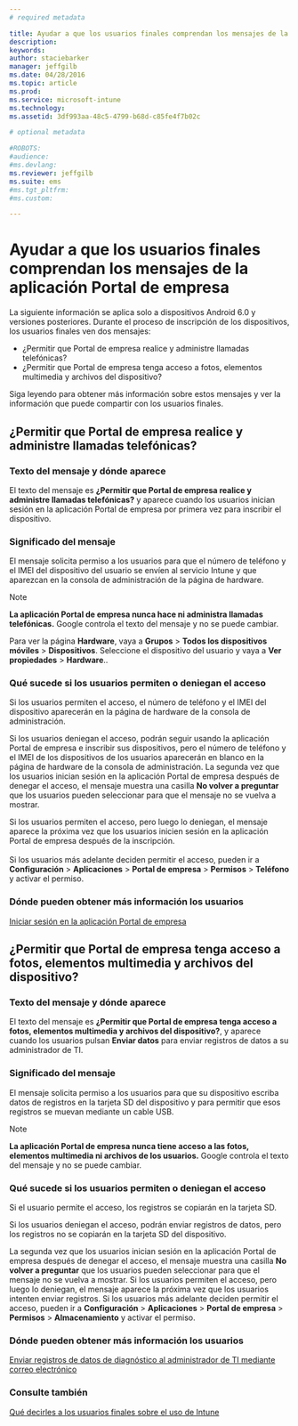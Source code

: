 ```yaml
---
# required metadata

title: Ayudar a que los usuarios finales comprendan los mensajes de la aplicación Portal de empresa | Microsoft Intune
description:
keywords:
author: staciebarker
manager: jeffgilb
ms.date: 04/28/2016
ms.topic: article
ms.prod:
ms.service: microsoft-intune
ms.technology:
ms.assetid: 3df993aa-48c5-4799-b68d-c85fe4f7b02c

# optional metadata

#ROBOTS:
#audience:
#ms.devlang:
ms.reviewer: jeffgilb
ms.suite: ems
#ms.tgt_pltfrm:
#ms.custom:

---
```


# Ayudar a que los usuarios finales comprendan los mensajes de la aplicación Portal de empresa

La siguiente información se aplica solo a dispositivos Android 6.0 y versiones posteriores. Durante el proceso de inscripción de los dispositivos, los usuarios finales ven dos mensajes:

- ¿Permitir que Portal de empresa realice y administre llamadas telefónicas?
- ¿Permitir que Portal de empresa tenga acceso a fotos, elementos multimedia y archivos del dispositivo?

Siga leyendo para obtener más información sobre estos mensajes y ver la información que puede compartir con los usuarios finales.

## ¿Permitir que Portal de empresa realice y administre llamadas telefónicas?

### Texto del mensaje y dónde aparece
El texto del mensaje es **¿Permitir que Portal de empresa realice y administre llamadas telefónicas?** y aparece cuando los usuarios inician sesión en la aplicación Portal de empresa por primera vez para inscribir el dispositivo.

### Significado del mensaje
El mensaje solicita permiso a los usuarios para que el número de teléfono y el IMEI del dispositivo del usuario se envíen al servicio Intune y que aparezcan en la consola de administración de la página de hardware.

> [!NOTE]
> **La aplicación Portal de empresa nunca hace ni administra llamadas telefónicas.** Google controla el texto del mensaje y no se puede cambiar.

Para ver la página **Hardware**, vaya a **Grupos** > **Todos los dispositivos móviles** > **Dispositivos**. Seleccione el dispositivo del usuario y vaya a **Ver propiedades** > **Hardware**..

### Qué sucede si los usuarios permiten o deniegan el acceso
Si los usuarios permiten el acceso, el número de teléfono y el IMEI del dispositivo aparecerán en la página de hardware de la consola de administración.

Si los usuarios deniegan el acceso, podrán seguir usando la aplicación Portal de empresa e inscribir sus dispositivos, pero el número de teléfono y el IMEI de los dispositivos de los usuarios aparecerán en blanco en la página de hardware de la consola de administración. La segunda vez que los usuarios inician sesión en la aplicación Portal de empresa después de denegar el acceso, el mensaje muestra una casilla **No volver a preguntar** que los usuarios pueden seleccionar para que el mensaje no se vuelva a mostrar.

Si los usuarios permiten el acceso, pero luego lo deniegan, el mensaje aparece la próxima vez que los usuarios inicien sesión en la aplicación Portal de empresa después de la inscripción.</br></br>Si los usuarios más adelante deciden permitir el acceso, pueden ir a **Configuración** > **Aplicaciones** > **Portal de empresa** > **Permisos** > **Teléfono** y activar el permiso.

### Dónde pueden obtener más información los usuarios
[Iniciar sesión en la aplicación Portal de empresa](/Intune/EndUser/sign-in-to-the-company-portal-app-android)

## ¿Permitir que Portal de empresa tenga acceso a fotos, elementos multimedia y archivos del dispositivo?

### Texto del mensaje y dónde aparece
El texto del mensaje es **¿Permitir que Portal de empresa tenga acceso a fotos, elementos multimedia y archivos del dispositivo?**, y aparece cuando los usuarios pulsan **Enviar datos** para enviar registros de datos a su administrador de TI.

### Significado del mensaje
El mensaje solicita permiso a los usuarios para que su dispositivo escriba datos de registros en la tarjeta SD del dispositivo y para permitir que esos registros se muevan mediante un cable USB.   

> [!NOTE]
> **La aplicación Portal de empresa nunca tiene acceso a las fotos, elementos multimedia ni archivos de los usuarios.** Google controla el texto del mensaje y no se puede cambiar.

### Qué sucede si los usuarios permiten o deniegan el acceso
Si el usuario permite el acceso, los registros se copiarán en la tarjeta SD.

Si los usuarios deniegan el acceso, podrán enviar registros de datos, pero los registros no se copiarán en la tarjeta SD del dispositivo.

La segunda vez que los usuarios inician sesión en la aplicación Portal de empresa después de denegar el acceso, el mensaje muestra una casilla **No volver a preguntar** que los usuarios pueden seleccionar para que el mensaje no se vuelva a mostrar. Si los usuarios permiten el acceso, pero luego lo deniegan, el mensaje aparece la próxima vez que los usuarios intenten enviar registros. Si los usuarios más adelante deciden permitir el acceso, pueden ir a **Configuración**  >  **Aplicaciones**  >  **Portal de empresa**  >  **Permisos**  >  **Almacenamiento** y activar el permiso.

### Dónde pueden obtener más información los usuarios
[Enviar registros de datos de diagnóstico al administrador de TI mediante correo electrónico](/Intune/EndUser/send-diagnostic-data-logs-to-your-it-administrator-using-email-android)


### Consulte también
[Qué decirles a los usuarios finales sobre el uso de Intune](/intune/deploy-use/what-to-tell-your-end-users-about-using-microsoft-intune.md)


<!--HONumber=May16_HO1-->


